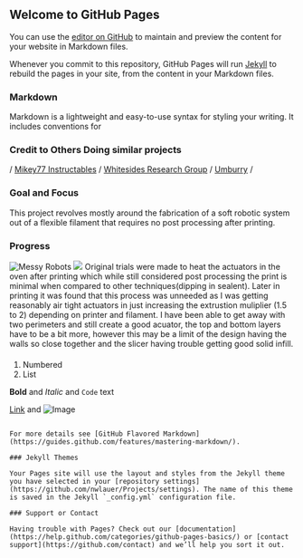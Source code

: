 ## Welcome to GitHub Pages

You can use the [editor on GitHub](https://github.com/nwlauer/Projects/edit/master/index.md) to maintain and preview the content for your website in Markdown files.

Whenever you commit to this repository, GitHub Pages will run [Jekyll](https://jekyllrb.com/) to rebuild the pages in your site, from the content in your Markdown files.

### Markdown

Markdown is a lightweight and easy-to-use syntax for styling your writing. It includes conventions for

### Credit to Others Doing similar projects

 / [Mikey77 Instructables](http://www.instructables.com/member/mikey77/)
 / [Whitesides Research Group](http://gmwgroup.harvard.edu/research/index.php?page=23)
 / [Umburry](https://umburry.com/)
 /
  
### Goal and Focus
  This project revolves mostly around the fabrication of a soft robotic system out of a flexible filament that requires no post       processing after printing.

### Progress
![Messy Robots](http://www.flickr.com/photos/148557730@N02/shares/67AR26)
![](http://www.flickr.com/photos/148557730@N02/shares/052Hjt)
Original trials were made to heat the actuators in the oven after printing which while still considered post processing the print is minimal when compared to other techniques(dipping in sealent). Later in printing it was found that this process was unneeded as I was getting reasonably air tight actuators in just increasing the extrustion muliplier (1.5 to 2) depending on printer and filament. I have been able to get away with two perimeters and still create a good acuator, the top and bottom layers have to be a bit more, however this may be a limit of the design having the walls so close together and the slicer having trouble getting good solid infill. 

#### 
1. Numbered
2. List

**Bold** and _Italic_ and `Code` text

[Link](url) and ![Image](src)
```

For more details see [GitHub Flavored Markdown](https://guides.github.com/features/mastering-markdown/).

### Jekyll Themes

Your Pages site will use the layout and styles from the Jekyll theme you have selected in your [repository settings](https://github.com/nwlauer/Projects/settings). The name of this theme is saved in the Jekyll `_config.yml` configuration file.

### Support or Contact

Having trouble with Pages? Check out our [documentation](https://help.github.com/categories/github-pages-basics/) or [contact support](https://github.com/contact) and we’ll help you sort it out.
